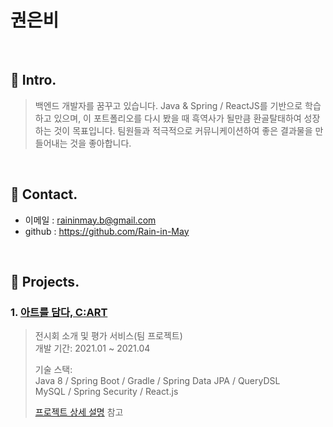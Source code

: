 # 권은비
</br>

## 📍 Intro.
> 백엔드 개발자를 꿈꾸고 있습니다.
> Java & Spring / ReactJS를 기반으로 학습하고 있으며, 이 포트폴리오를 다시 봤을 때 흑역사가 될만큼 환골탈태하여 성장하는 것이 목표입니다. 팀원들과 적극적으로 커뮤니케이션하여 좋은 결과물을 만들어내는 것을 좋아합니다.
</br>

## 📍 Contact.
- 이메일 : raininmay.b@gmail.com
- github : https://github.com/Rain-in-May

</br>

## 📍 Projects.
### 1. [아트를 담다, C:ART](https://github.com/Rain-in-May/cart-project)
> 전시회 소개 및 평가 서비스(팀 프로젝트)  
> 개발 기간: 2021.01 ~ 2021.04  
>  
> 기술 스택:  
> Java 8 / Spring Boot / Gradle / Spring Data JPA / QueryDSL  
> MySQL / Spring Security / React.js
>  
> [프로젝트 상세 설명](https://github.com/Rain-in-May/cart-project) 참고

</br></br>

